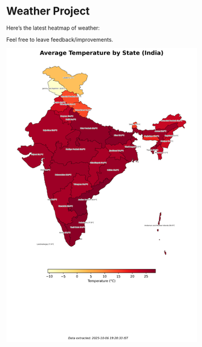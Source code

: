 # Weather Project

Here’s the latest heatmap of weather:

Feel free to leave feedback/improvements.

![India Heatmap](docs/assets/india_heatmap.png?v=E3C92B)
